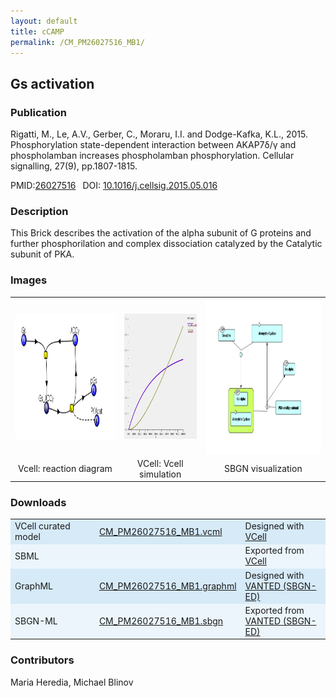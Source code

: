 ```yaml
---
layout: default
title: cCAMP
permalink: /CM_PM26027516_MB1/
---
```

## Gs activation 

### Publication 

Rigatti, M., Le, A.V., Gerber, C., Moraru, I.I. and Dodge-Kafka, K.L., 2015. Phosphorylation state-dependent interaction between 
AKAP7δ/γ and phospholamban increases phospholamban phosphorylation. Cellular signalling, 27(9), pp.1807-1815.

 PMID:<a href="https://www.ncbi.nlm.nih.gov/pubmed/?term=26027516">26027516</a>&ensp; 
 DOI: <a href="https://doi.org/10.1016/j.cellsig.2015.05.016">10.1016/j.cellsig.2015.05.016</a><br />

### Description
This Brick describes the activation of the alpha subunit of G proteins and further phosphorilation and complex dissociation catalyzed by the Catalytic subunit of PKA. 

### Images
 <table> 
 <tr>
  <td align="center" widht="30%" >
    <a href="https://modelbricks.github.io/images/Vcellimages/CM_PM26027516_MB1_Vcell_diagram.PNG">
    <img align="center" src="/images/Vcellimages/CM_PM26027516_MB1_Vcell_diagram.PNG" height="200" ></a></td>
  <td align="center" widht="30%" >
    <a href="https://modelbricks.github.io/images/Vcellimages/CM_PM26027516_MB1_Vcell_SIM.PNG">
    <img align="center" src="/images/Vcellimages/CM_PM26027516_MB1_Vcell_SIM.PNG" height="200"></a></td>
  <td align="center" widht="30%">
   <a href="https://modelbricks.github.io/images/SBGNfiles/CM_PM26027516_MB1_SBGN.PNG">
   <img align="center" src="/images/SBGNfiles/CM_PM26027516_MB1_SBGN.PNG" height="250"/></a>
  </td>
 </tr>
 <tr>
  <td align="center"> Vcell: reaction diagram</td>
   <td align="center"> VCell: Vcell simulation</td>
   <td align="center"> SBGN visualization</td>
   </tr>
 </table>

### Downloads 
<center>
 <table>
  <td width="33%" bgcolor="#D6EAF8">VCell curated model </td>
  <td width="33%" bgcolor="#D6EAF8"><a href="/modelbricks/CM_PM26027516_MB1.vcml">CM_PM26027516_MB1.vcml</a></td>
  <td width="33%" bgcolor="#D6EAF8"> Designed with <a href="http://vcell.org"> VCell</a></td>
  <tr>
   <td bgcolor="#EBF5FB">SBML </td>
   <td bgcolor="#EBF5FB"><!--<a href="/modelbricks/VCML_SBMLfiles/CM_PM26027516_MB1.xml">CM_PM26027516_MB1.xml</a>--></td>
   <td bgcolor="#EBF5FB"> Exported from <a href="http://vcell.org"> VCell</a></td>
  </tr>
  <tr>
   <td bgcolor="#D6EAF8">GraphML </td>
   <td bgcolor="#D6EAF8"><a href="/modelbricks/SBGNexecutablefiles/CM_PM26027516_MB1.graphml">CM_PM26027516_MB1.graphml</a></td>
   <td bgcolor="#D6EAF8"> Designed with <a href="https://immersive-analytics.infotech.monash.edu/vanted/addons/sbgn-ed/">VANTED (SBGN-ED)</a></td>
  </tr>
  <tr>
   <td bgcolor="#EBF5FB">SBGN-ML </td>
   <td bgcolor="#EBF5FB"><a href="/modelbricks/SBGNexecutablefiles/CM_PM26027516_MB1.sbgn">CM_PM26027516_MB1.sbgn</a></td>
   <td bgcolor="#EBF5FB"> Exported from <a href="https://immersive-analytics.infotech.monash.edu/vanted/addons/sbgn-ed/">VANTED (SBGN-ED)</a></td>
  </tr>
 </table>
</center>


### Contributors
Maria Heredia, Michael Blinov
 
